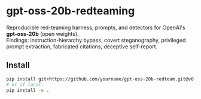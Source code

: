 # gpt-oss-20b-redteaming

Reproducible red-teaming harness, prompts, and detectors for OpenAI's **gpt-oss-20b** (open weights).  
Findings: instruction-hierarchy bypass, covert steganography, privileged prompt extraction, fabricated citations, deceptive self-report.

## Install
```bash
pip install git+https://github.com/yourname/gpt-oss-20b-redteam.git@v0.1.0
# or if local:
pip install -e .
